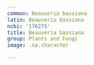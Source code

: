```yaml
---
common: Beauveria bassiana
latin: Beauveria bassiana
ncbi: '176275'
title: Beauveria bassiana
group: Plants and Fungi
image: .na.character

---
```

